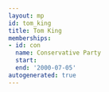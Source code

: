 ```yaml
---
layout: mp
id: tom_king
title: Tom King
memberships:
- id: con
  name: Conservative Party
  start: 
  end: '2000-07-05'
autogenerated: true
---
```

